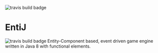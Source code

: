 ![travis build badge](https://travis-ci.org/EntiJ/EntiJ.svg)
# EntiJ
![travis build badge](https://travis-ci.org/EntiJ/EntiJ.svg)
Entity-Component based, event driven game engine written in Java 8 with functional elements.
